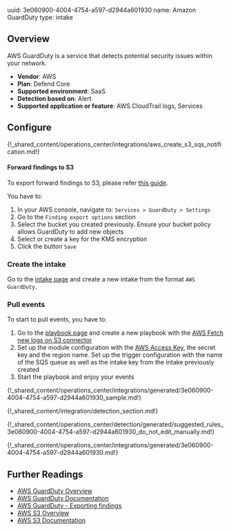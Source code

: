 uuid: 3e060900-4004-4754-a597-d2944a601930
name: Amazon GuardDuty
type: intake

## Overview
AWS GuardDuty is a service that detects potential security issues within your network.

- **Vendor**: AWS
- **Plan**: Defend Core
- **Supported environment**: SaaS
- **Detection based on**: Alert
- **Supported application or feature**: AWS CloudTrail logs, Services

## Configure

{!_shared_content/operations_center/integrations/aws_create_s3_sqs_notification.md!}

#### Forward findings to S3

To export forward findings to S3, please refer [this guide](https://docs.aws.amazon.com/guardduty/latest/ug/guardduty_exportfindings.html). 

You have to:

1. In your AWS console, navigate to: `Services > GuardDuty > Settings` 
2. Go to the `Finding export options` section
3. Select the bucket you created previously. Ensure your bucket policy allows GuardDuty to add new objects
4. Select or create a key for the KMS encryption
6. Click the button `Save`

### Create the intake

Go to the [intake page](https://app.sekoia.io/operations/intakes) and create a new intake from the format `AWS GuardDuty`.

### Pull events

To start to pull events, you have to: 

1. Go to the [playbook page](https://app.sekoia.io/operations/playbooks) and create a new playbook with the [AWS Fetch new logs on S3 connector](../../../../automate/library/aws.md#fetch-new-logs-on-s3)
2. Set up the module configuration with the [AWS Access Key](https://docs.aws.amazon.com/IAM/latest/UserGuide/id_credentials_access-keys.html), the secret key and the region name. Set up the trigger configuration with the name of the SQS queue as well as the intake key from the intake previously created
3. Start the playbook and enjoy your events

{!_shared_content/operations_center/integrations/generated/3e060900-4004-4754-a597-d2944a601930_sample.md!}

{!_shared_content/integration/detection_section.md!}

{!_shared_content/operations_center/detection/generated/suggested_rules_3e060900-4004-4754-a597-d2944a601930_do_not_edit_manually.md!}

{!_shared_content/operations_center/integrations/generated/3e060900-4004-4754-a597-d2944a601930.md!}

## Further Readings
- [AWS GuardDuty Overview](https://aws.amazon.com/guardduty/)
- [AWS GuardDuty Documentation](https://docs.aws.amazon.com/guardduty/)
- [AWS GuardDuty - Exporting findings](https://docs.aws.amazon.com/guardduty/latest/ug/guardduty_exportfindings.html)
- [AWS S3 Overview](https://aws.amazon.com/s3/)
- [AWS S3 Documentation](https://docs.aws.amazon.com/AmazonS3/latest/userguide/Welcome.html)
